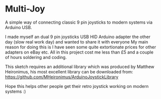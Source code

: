 # Multi-Joy
A simple way of connecting classic 9 pin joysticks to modern systems via Arduino USB.

I made myself an dual 9 pin joysticks USB HID Arduino adapter the other day (slow real work day) 
and wanted to share it with everyone My main reason for doing this is I have seen some quite 
extortionate prices for other adapters on eBay etc. All in this project cost me less than £5 and 
a couple of hours soldering and coding.

This sketch requires an additional library which was produced by Matthew Heironimus, his most excellent 
library can be downloaded from: https://github.com/MHeironimus/ArduinoJoystickLibrary

Hope this helps other people  get their retro joystick working on modern systems :)
